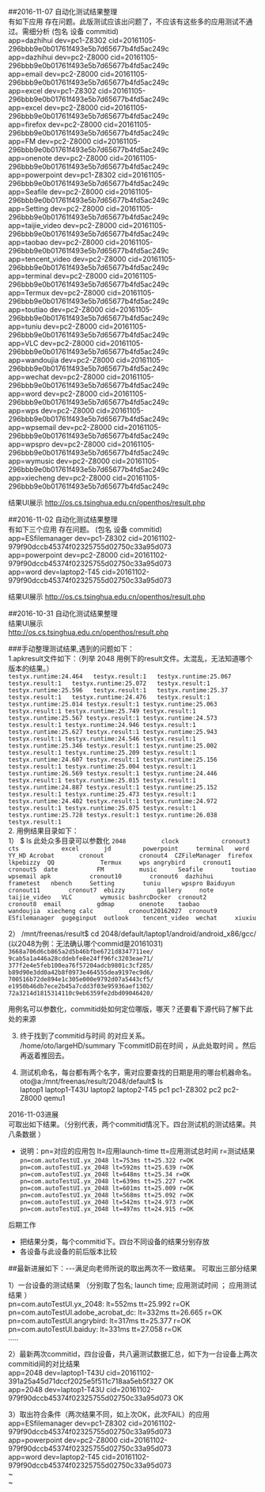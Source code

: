 ##2016-11-07 自动化测试结果整理  
有如下应用 存在问题。此版测试应该出问题了，不应该有这些多的应用测试不通过。需细分析 (包名   设备   commitid)     
app=dazhihui dev=pc1-Z8302 cid=20161105-296bbb9e0b01761f493e5b7d65677b4fd5ac249c  
app=dazhihui dev=pc2-Z8000 cid=20161105-296bbb9e0b01761f493e5b7d65677b4fd5ac249c  
app=email dev=pc2-Z8000 cid=20161105-296bbb9e0b01761f493e5b7d65677b4fd5ac249c  
app=excel dev=pc1-Z8302 cid=20161105-296bbb9e0b01761f493e5b7d65677b4fd5ac249c  
app=excel dev=pc2-Z8000 cid=20161105-296bbb9e0b01761f493e5b7d65677b4fd5ac249c  
app=firefox dev=pc2-Z8000 cid=20161105-296bbb9e0b01761f493e5b7d65677b4fd5ac249c  
app=FM dev=pc2-Z8000 cid=20161105-296bbb9e0b01761f493e5b7d65677b4fd5ac249c  
app=onenote dev=pc2-Z8000 cid=20161105-296bbb9e0b01761f493e5b7d65677b4fd5ac249c  
app=powerpoint dev=pc1-Z8302 cid=20161105-296bbb9e0b01761f493e5b7d65677b4fd5ac249c  
app=Seafile dev=pc2-Z8000 cid=20161105-296bbb9e0b01761f493e5b7d65677b4fd5ac249c  
app=Setting dev=pc2-Z8000 cid=20161105-296bbb9e0b01761f493e5b7d65677b4fd5ac249c  
app=taijie_video dev=pc2-Z8000 cid=20161105-296bbb9e0b01761f493e5b7d65677b4fd5ac249c  
app=taobao dev=pc2-Z8000 cid=20161105-296bbb9e0b01761f493e5b7d65677b4fd5ac249c  
app=tencent_video dev=pc2-Z8000 cid=20161105-296bbb9e0b01761f493e5b7d65677b4fd5ac249c  
app=terminal dev=pc2-Z8000 cid=20161105-296bbb9e0b01761f493e5b7d65677b4fd5ac249c  
app=Termux dev=pc2-Z8000 cid=20161105-296bbb9e0b01761f493e5b7d65677b4fd5ac249c  
app=toutiao dev=pc2-Z8000 cid=20161105-296bbb9e0b01761f493e5b7d65677b4fd5ac249c  
app=tuniu dev=pc2-Z8000 cid=20161105-296bbb9e0b01761f493e5b7d65677b4fd5ac249c  
app=VLC dev=pc2-Z8000 cid=20161105-296bbb9e0b01761f493e5b7d65677b4fd5ac249c  
app=wandoujia dev=pc2-Z8000 cid=20161105-296bbb9e0b01761f493e5b7d65677b4fd5ac249c  
app=wechat dev=pc2-Z8000 cid=20161105-296bbb9e0b01761f493e5b7d65677b4fd5ac249c  
app=word dev=pc2-Z8000 cid=20161105-296bbb9e0b01761f493e5b7d65677b4fd5ac249c  
app=wps dev=pc2-Z8000 cid=20161105-296bbb9e0b01761f493e5b7d65677b4fd5ac249c  
app=wpsemail dev=pc2-Z8000 cid=20161105-296bbb9e0b01761f493e5b7d65677b4fd5ac249c  
app=wpspro dev=pc2-Z8000 cid=20161105-296bbb9e0b01761f493e5b7d65677b4fd5ac249c  
app=wymusic dev=pc2-Z8000 cid=20161105-296bbb9e0b01761f493e5b7d65677b4fd5ac249c  
app=xiecheng dev=pc2-Z8000 cid=20161105-296bbb9e0b01761f493e5b7d65677b4fd5ac249c  

结果UI展示
http://os.cs.tsinghua.edu.cn/openthos/result.php


##2016-11-02 自动化测试结果整理   
有如下三个应用 存在问题。  (包名   设备   commitid)   
app=ESfilemanager dev=pc1-Z8302 cid=20161102-979f90dccb45374f02325755d02750c33a95d073  
app=powerpoint dev=pc2-Z8000 cid=20161102-979f90dccb45374f02325755d02750c33a95d073  
app=word dev=laptop2-T45 cid=20161102-979f90dccb45374f02325755d02750c33a95d073  

结果UI展示
http://os.cs.tsinghua.edu.cn/openthos/result.php  


##2016-10-31 自动化测试结果整理  
结果UI展示  
http://os.cs.tsinghua.edu.cn/openthos/result.php  


###手动整理测试结果,遇到的问题如下：  
1.apkresult文件如下：（列举 2048 用例下的result文件。太混乱，无法知道哪个版本的结果。）  
`testyx.runtime:24.464  
 testyx.result:1  
 testyx.runtime:25.067  
 testyx.result:1  
 testyx.runtime:25.072  
 testyx.result:1  
 testyx.runtime:25.596  
 testyx.result:1  
 testyx.runtime:25.37  
 testyx.result:1  
 testyx.runtime:24.476  
 testyx.result:1
 testyx.runtime:25.014
 testyx.result:1
 testyx.runtime:25.063
 testyx.result:1
 testyx.runtime:25.749
 testyx.result:1
 testyx.runtime:25.567
 testyx.result:1
 testyx.runtime:24.573
 testyx.result:1
 testyx.runtime:24.946
 testyx.result:1
 testyx.runtime:25.627
 testyx.result:1
 testyx.runtime:25.943
testyx.result:1
testyx.runtime:24.546
testyx.result:1
testyx.runtime:25.346
testyx.result:1
testyx.runtime:25.002
testyx.result:1
testyx.runtime:25.209
testyx.result:1
testyx.runtime:24.607
testyx.result:1
testyx.runtime:25.156
testyx.result:1
testyx.runtime:25.004
testyx.result:1
testyx.runtime:26.569
testyx.result:1
testyx.runtime:24.446
testyx.result:1
testyx.runtime:25.015
testyx.result:1
testyx.runtime:24.887
testyx.result:1
testyx.runtime:25.152
testyx.result:1
testyx.runtime:25.473
testyx.result:1
testyx.runtime:24.402
testyx.result:1
testyx.runtime:24.972
testyx.result:1
testyx.runtime:25.075
testyx.result:1
testyx.runtime:25.728
testyx.result:1
testyx.runtime:26.038
testyx.result:1 `  
2. 用例结果目录如下：  
1） $ ls  此处众多目录可以参数化
`2048          clock            cronout3  cts            excel       jd         powerpoint     terminal   word      YY_HD
Acrobat       cronout          cronout4  CZFileManager  firefox     lkpebizzy  QQ             Termux     wps
angrybird     cronout1         cronout5  date           FM          music      Seafile        toutiao    wpsemail
apk           cronout10        cronout6  dazhihui       frametest   nbench     Setting        tuniu      wpspro
Baiduyun      cronout11        cronout7  ebizzy         gallery     note       taijie_video   VLC        wymusic
bashrcDocker  cronout2         cronout8  email          gdmap       onenote    taobao         wandoujia  xiecheng
calc          cronout20162027  cronout9  ESfilemanager  gugeginput  outlook    tencent_video  wechat     xiuxiu`

2） /mnt/freenas/result$ cd 2048/default/laptop1/android/android_x86/gcc/ (以2048为例：无法确认哪个commid是20161031)   
`3668a706d6cb865a2d5b46bfbe6721d8347711ee/ 9cab5a1a446a28cddebfe8e24ff96fc3203eae71/
377f2e4e5feb100ea76f57204adcb9801c3cf285/ b89d90e3dd0a42b8f0973e464555dea9197ec9d6/
700516b72de894e1c305e000e9792d07a5443cf5/ e1950b46db7ece2b45a7cdd3f03e95936aef1302/
72a3214d1815314110c9eb6359fe2dbd09046420/`

用例名可以参数化，commitid处如何定位哪版，哪天？还要看下源代码了解下此处的来源

3) 终于找到了commitid与时间 的对应关系。<br>
  /home/oto/largeHD/summary 下commitID前在时间 ，从此处取时间 。然后再返着推回去。
  
4) 测试机命名，每台都有两个名字，需对应要查找的日期是用的哪台机器命名。<br>
oto@a:/mnt/freenas/result/2048/default$ ls <br>
laptop1  laptop1-T43U  laptop2  laptop2-T45  pc1  pc1-Z8302  pc2  pc2-Z8000  qemu1

2016-11-03进展<br>
可取出如下结果。（分别代表，两个commitid情况下。四台测试机的测试结果。共八条数据 ）<br>
- 说明：pn=对应的应用包  lt=应用launch-time tt=应用测试总时间 r=测试结果<br> 
`pn=com.autoTestUI.yx_2048 lt=753ms tt=25.322 r=OK  
 pn=com.autoTestUI.yx_2048 lt=592ms tt=25.639 r=OK  
 pn=com.autoTestUI.yx_2048 lt=648ms tt=25.34 r=OK  
 pn=com.autoTestUI.yx_2048 lt=639ms tt=25.227 r=OK 
 pn=com.autoTestUI.yx_2048 lt=601ms tt=25.009 r=OK
 pn=com.autoTestUI.yx_2048 lt=568ms tt=25.092 r=OK 
 pn=com.autoTestUI.yx_2048 lt=542ms tt=24.973 r=OK 
 pn=com.autoTestUI.yx_2048 lt=497ms tt=24.915 r=OK`

后期工作
- 把结果分类，每个commitid下。四台不同设备的结果分别存放
- 各设备与此设备的前后版本比较

##最新进展如下：---满足向老师所说的取出两次不一致结果。
可取出三部分结果

1）一台设备的测试结果 （分别取了包名; launch time; 应用测试时间 ； 应用测试结果 ）    
pn=com.autoTestUI.yx_2048: lt=552ms tt=25.992 r=OK      
pn=com.autoTestUI.adobe_acrobat_dc: lt=332ms tt=26.665 r=OK    
pn=com.autoTestUI.angrybird: lt=317ms tt=25.377 r=OK  
pn=com.autoTestUI.baiduy: lt=331ms tt=27.058 r=OK  
.....

2）最新两次commitid，四台设备，共八遍测试数据汇总，如下为一台设备上两次commitid间的对比结果  
app=2048 dev=laptop1-T43U cid=20161102-391a25a45d71dccf2025e5f511c718aa5eb5f327 OK   
app=2048 dev=laptop1-T43U cid=20161102-979f90dccb45374f02325755d02750c33a95d073 OK  


3）取出符合条件（两次结果不同，如上次OK，此次FAIL）的应用  
app=ESfilemanager dev=pc1-Z8302 cid=20161102-979f90dccb45374f02325755d02750c33a95d073  
app=powerpoint dev=pc2-Z8000 cid=20161102-979f90dccb45374f02325755d02750c33a95d073  
app=word dev=laptop2-T45 cid=20161102-979f90dccb45374f02325755d02750c33a95d073  
~                                                                               
~                       








